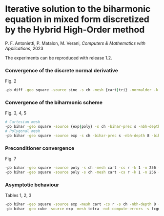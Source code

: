 # Iterative solution to the biharmonic equation in mixed form discretized by the Hybrid High-Order method
P. F. Antonietti, P. Matalon, M. Verani, *Computers & Mathematics with Applications*, 2023


The experiments can be reproduced with release 1.2.

### Convergence of the discrete normal derivative
Fig. 2

```bash
-pb diff -geo square -source sine -s ch -mesh {cart|tri} -normalder -k {0|1|2|3} -n {16|32|64|128|256|512}
```
<!-- 
### Well-posedness
```bash
# square cart
-pb bihar -geo square       -source sine -s ch -nbh-depth 8 -mesh cart -cs r -kc {0|1} -k {0|1|2|3|4} -n {8|16}
# polygonal(2)
-pb bihar -geo squarecircularhole -tc default -s ch -bihar-prec p -nbh-depth 8 -mesh poly -cs r -polymesh-bfc c -polymesh-n-pass 1 -n 16 -kc {0|1} -k {0|1|2|3} -ut
# polygonal(4) -> retry until you get a max of 4 boundary faces per element
-pb bihar -geo squarecircularhole -tc default -s ch -bihar-prec p -nbh-depth 8 -mesh poly -cs r -polymesh-bfc c -polymesh-n-pass 2 -n 32 -kc {0|1} -k {0|1|2|3} -ut
-pb bihar -geo magnetism2         -tc default -s ch -bihar-prec p -nbh-depth 8 -mesh poly -cs r -polymesh-bfc c -polymesh-n-pass 1 -kc 1 -k 5 -n 8 -export mesh -ut -fc-coplanar-tol 1e-5 -threads 0 -f-basis monomials -f-ogb 0
``` 
-->

### Convergence of the biharmonic scheme
Fig. 3, 4, 5
```bash
# Cartesian mesh
-pb bihar -geo square -source {exp|poly} -s ch -bihar-prec s -nbh-depth 8 -mesh cart -cs r -k {0|1|2|3} -n {16|32|64|128|256} -tol 1e-10
# Polygonal mesh
-pb bihar -geo square -source exp -s ch -bihar-prec s -nbh-depth 8 -bihar-prec-solver bicgstab -mesh poly -polymesh-init cart -polymesh-n-pass 1 -polymesh-fcs c -k {0|1|2|3} -n {16|32|64|128|256} -tol 1e-10
```

### Preconditioner convergence
Fig. 7
```bash
-pb bihar -geo square -source poly -s ch -mesh cart -cs r -k 1 -n 256 -tol 1e-14 -export iter -bihar-prec no #no preconditioner
-pb bihar -geo square -source poly -s ch -mesh cart -cs r -k 1 -n 256 -tol 1e-14 -export iter -nbh-depth {2|4|6|8|10} #with preconditioner
```

### Asymptotic behaviour
Tables 1, 2, 3
```bash
-pb bihar -geo square -source exp -mesh cart -cs r -s ch -nbh-depth 8 -tol 1e-8 -bihar-prec {s|no} -k {0,1,2,3} -n {32,64,128,256,512} 
-pb bihar -geo cube -source exp -mesh tetra -not-compute-errors -s fcguamg -hp-cs p_h -nbh-depth 2 -bihar-prec-solver bicgstab -tol 1e-8 -k 0 -bihar-prec {s|no} -n {8,16,32,64} 
```
<!-- -pb bihar -geo {disk|magnetism2} -tc default -mesh poly -polymesh-bfc c -polymesh-n-pass 2 -s ch -nbh-depth 8 -tol 1e-8 -k 0 -n {64,128,256,512,1024}  -->

<!-- 
### Heuristics
```bash
-pb bihar -geo square -source poly -s fcguamg -mesh tri -cs r -k 3 -n 32 -tol 1e-8 -bihar-prec p -nbh-depth 2 -export iter -opt2 {0|2} 
``` -->
